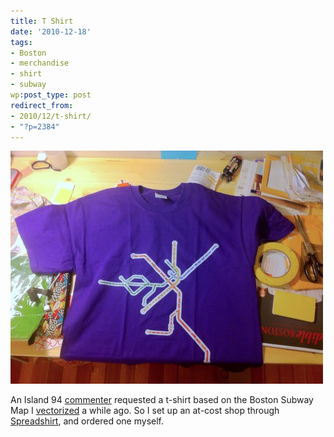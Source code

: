 ```yaml
---
title: T Shirt
date: '2010-12-18'
tags:
- Boston
- merchandise
- shirt
- subway
wp:post_type: post
redirect_from:
- 2010/12/t-shirt/
- "?p=2384"
---
```


![](2010-12-18-T-Shirt/t-shirt-500x373.jpg "T Shirt")

An Island 94 [commenter](http://www.island94.org/2009/09/boston-subway-in-vector-format-svg/#comment-72879) requested a t-shirt based on the Boston Subway Map I [vectorized](http://www.island94.org/2009/09/boston-subway-in-vector-format-svg/) a while ago. So I set up an at-cost shop through [Spreadshirt](http://horseshoefab.spreadshirt.com/), and ordered one myself.
